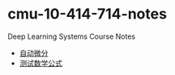 # cmu-10-414-714-notes
Deep Learning Systems Course Notes

- [自动微分](notes/automatic_differentiation.md)
- [测试数学公式](test.md)
